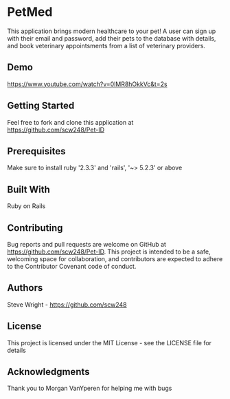 # PetMed
This application brings modern healthcare to your pet!  A user can sign up with their email and password, add their pets to the database with details, and book veterinary appointsments from a list of 
veterinary providers.  

## Demo

https://www.youtube.com/watch?v=0lMR8hOkkVc&t=2s

## Getting Started
Feel free to fork and clone this application at https://github.com/scw248/Pet-ID

## Prerequisites
Make sure to install ruby '2.3.3' and 'rails', '~> 5.2.3' or above

## Built With
Ruby on Rails

## Contributing
Bug reports and pull requests are welcome on GitHub at https://github.com/scw248/Pet-ID. This project is intended to be a safe, welcoming space for collaboration, and contributors are expected to adhere to the Contributor Covenant code of conduct.

## Authors
Steve Wright - https://github.com/scw248

## License
This project is licensed under the MIT License - see the LICENSE file for details

## Acknowledgments
Thank you to Morgan VanYperen for helping me with bugs
